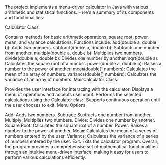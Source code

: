 
The project implements a menu-driven calculator in Java with various arithmetic and statistical functions. Here's a summary of its components and functionalities:

Calculator Class:

Contains methods for basic arithmetic operations, square root, power, mean, and variance calculations.
Functions include:
add(double a, double b): Adds two numbers.
subtract(double a, double b): Subtracts one number from another.
multiply(double a, double b): Multiplies two numbers.
divide(double a, double b): Divides one number by another.
sqrt(double a): Calculates the square root of a number.
power(double a, double b): Raises a number to the power of another.
mean(double[] numbers): Calculates the mean of an array of numbers.
variance(double[] numbers): Calculates the variance of an array of numbers.
MainCalculator Class:

Provides the user interface for interacting with the calculator.
Displays a menu of operations and accepts user input.
Performs the selected calculations using the Calculator class.
Supports continuous operation until the user chooses to exit.
Menu Options:

Add: Adds two numbers.
Subtract: Subtracts one number from another.
Multiply: Multiplies two numbers.
Divide: Divides one number by another.
Square Root: Calculates the square root of a number.
Power: Raises a number to the power of another.
Mean: Calculates the mean of a series of numbers entered by the user.
Variance: Calculates the variance of a series of numbers entered by the user.
Exit: Exits the calculator program.
Overall, the program provides a comprehensive set of mathematical functionalities through an intuitive menu-driven interface, making it easy for users to perform various calculations efficiently.